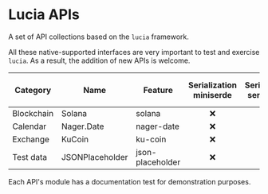 # Lucia APIs

A set of API collections based on the `lucia` framework.

All these native-supported interfaces are very important to test and exercise `lucia`. As a result, the addition of new APIs is welcome.

| Category | Name | Feature | Serialization<br/>miniserde | Serialization<br/>serde_json | Serialization<br/>serde-xml-rs | Pct |
|---|---|---|:---:|:---:|:---:|:---:|
| Blockchain | Solana | solana | ❌ | ✅ | ❌ | 85% |
| Calendar | Nager.Date | nager-date | ❌ | ✅ | ❌ | 100% |
| Exchange | KuCoin | ku-coin | ❌| ✅ | ❌ | 5% |
| Test data | JSONPlaceholder | json-placeholder | ❌ | ✅ | ❌ | 100% |

Each API's module has a documentation test for demonstration purposes.
